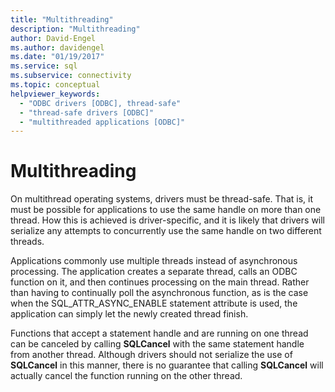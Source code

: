 ```yaml
---
title: "Multithreading"
description: "Multithreading"
author: David-Engel
ms.author: davidengel
ms.date: "01/19/2017"
ms.service: sql
ms.subservice: connectivity
ms.topic: conceptual
helpviewer_keywords:
  - "ODBC drivers [ODBC], thread-safe"
  - "thread-safe drivers [ODBC]"
  - "multithreaded applications [ODBC]"
---
```

# Multithreading
On multithread operating systems, drivers must be thread-safe. That is, it must be possible for applications to use the same handle on more than one thread. How this is achieved is driver-specific, and it is likely that drivers will serialize any attempts to concurrently use the same handle on two different threads.  
  
 Applications commonly use multiple threads instead of asynchronous processing. The application creates a separate thread, calls an ODBC function on it, and then continues processing on the main thread. Rather than having to continually poll the asynchronous function, as is the case when the SQL_ATTR_ASYNC_ENABLE statement attribute is used, the application can simply let the newly created thread finish.  
  
 Functions that accept a statement handle and are running on one thread can be canceled by calling **SQLCancel** with the same statement handle from another thread. Although drivers should not serialize the use of **SQLCancel** in this manner, there is no guarantee that calling **SQLCancel** will actually cancel the function running on the other thread.
